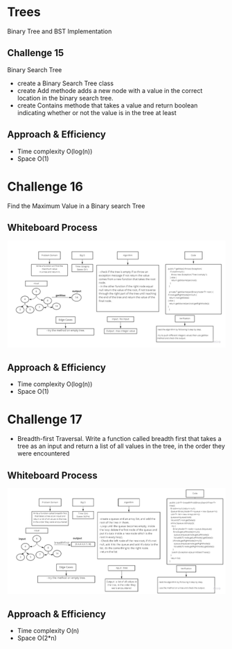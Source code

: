 # Trees
Binary Tree and BST Implementation



## Challenge 15
Binary Search Tree
- create a Binary Search Tree class
- create Add methode adds a new node with a value in the correct location in the binary search tree.
- create Contains methode that takes a value and return boolean indicating whether or not the value is in the tree at least


## Approach & Efficiency
- Time complexity O(log(n))
- Space O(1)




# Challenge 16
Find the Maximum Value in a Binary search Tree

## Whiteboard Process
![](tree-max.jpg)

## Approach & Efficiency
- Time complexity O(log(n))
- Space O(1)



# Challenge 17
- Breadth-first Traversal.
Write a function called breadth first that takes a tree as an input and
return a list of all values in the tree, in the order they were encountered



## Whiteboard Process
![](tree-breadth-first.jpg)

## Approach & Efficiency
- Time complexity O(n)
- Space O(2*n)



